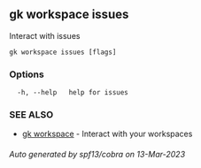 ## gk workspace issues

Interact with issues

```
gk workspace issues [flags]
```

### Options

```
  -h, --help   help for issues
```

### SEE ALSO

* [gk workspace](gk_workspace.md)	 - Interact with your workspaces

###### Auto generated by spf13/cobra on 13-Mar-2023

